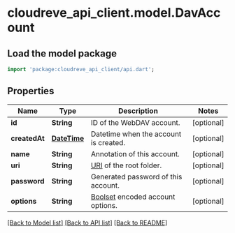 # cloudreve_api_client.model.DavAccount

## Load the model package
```dart
import 'package:cloudreve_api_client/api.dart';
```

## Properties
Name | Type | Description | Notes
------------ | ------------- | ------------- | -------------
**id** | **String** | ID of the WebDAV account. | [optional] 
**createdAt** | [**DateTime**](DateTime.md) | Datetime when the account is created. | [optional] 
**name** | **String** | Annotation of this account. | [optional] 
**uri** | **String** | [URI](https://docs.cloudreve.org/api/file-uri) of the root folder. | [optional] 
**password** | **String** | Generated password of this account. | [optional] 
**options** | **String** | [Boolset](https://docs.cloudreve.org/api/boolset) encoded account options. | [optional] 

[[Back to Model list]](../README.md#documentation-for-models) [[Back to API list]](../README.md#documentation-for-api-endpoints) [[Back to README]](../README.md)


